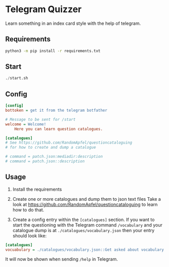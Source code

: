 # Telegram Quizzer

Learn something in an index card style
with the help of telegram.

## Requirements
```bash
python3 -m pip install -r requirements.txt
```

## Start
```python
./start.sh
```

## Config
```ini
[config]
bottoken = get it from the telegram botfather

# Message to be sent for /start
welcome = Welcome!
    Here you can learn question catalogues.

[catalogues]
# See https://github.com/RandomApfel/questioncataloguing
# for how to create and dump a catalogue

# command = patch.json:mediadir:description
# command = patch.json::description 

```

## Usage
1. Install the requirements
2. Create one or more catalogues and dump them to json text files
Take a look at https://github.com/RandomApfel/questioncataloguing
to learn how to do that.  

3. Create a config entry within the `[catalogues]` section.
If you want to start the questioning with the Telegram
command `/vocabulary` and your catalogue dump is at
`./catalogues/vocabulary.json` then your entry should look like:

```ini
[catalogues]
vocuabulary = ./catalogues/vocabulary.json::Get asked about vocabulary
```

It will now be shown when sending `/help` in Telegram.

